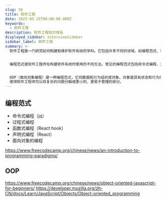 ```yaml
---
slug: SE
title: 软件工程
date: 2023-05-25T00:00:00.000Z
keywords:
  - 软件工程
description: 软件工程知识体系
displayed_sidebar: interviewSidebar
sidebar_label: 软件工程
summary: >-
  软件工程是一门研究如何构建和维护软件系统的学科。它包括许多不同的领域，如编程范式、软件设计、软件测试和软件维护。


  编程范式是软件工程师在构建软件系统时使用的不同方法。常见的编程范式包括命令式编程、过程式编程、函数式编程、声明式编程和面向对象的编程。


  OOP（面向对象编程）是一种编程范式，它将数据和行为组织成对象。对象是具有状态和行为的实体。状态是对象的数据，而行为是对象可以执行的操作。OOP
  使得软件工程师可以将复杂的问题分解成更小的、更易于管理的部分。
---
```


## 编程范式

- 命令式编程（jq）
- 过程式编程
- 函数式编程（React hook）
- 声明式编程（React）
- 面向对象的编程

https://www.freecodecamp.org/chinese/news/an-introduction-to-programming-paradigms/

## OOP

https://www.freecodecamp.org/chinese/news/object-oriented-javascript-for-beginners/
https://developer.mozilla.org/zh-CN/docs/Learn/JavaScript/Objects/Object-oriented_programming
